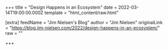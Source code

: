 
+++
title = "Design Happens in an Ecosystem"
date = 2022-03-14T19:00:00.000Z
template = "html_content/raw.html"

[extra]
feedName = "Jim Nielsen's Blog"
author = "Jim Nielsen"
originalLink = "https://blog.jim-nielsen.com/2022/design-happens-in-an-ecosystem/"
raw = ""

+++

